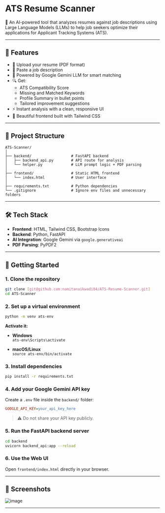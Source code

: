 

# ATS Resume Scanner

🚀 An AI-powered tool that analyzes resumes against job descriptions using Large Language Models (LLMs) to help job seekers optimize their applications for Applicant Tracking Systems (ATS).

---

## 🧠 Features

- 📄 Upload your resume (PDF format)
- 📝 Paste a job description
- 🤖 Powered by Google Gemini LLM for smart matching
- 🔍 Get:
  - ATS Compatibility Score
  - Missing and Matched Keywords
  - Profile Summary in bullet points
  - Tailored improvement suggestions
- ⚡ Instant analysis with a clean, responsive UI
- 🎨 Beautiful frontend built with Tailwind CSS

---

## 📁 Project Structure

```
ATS-Scanner/
│
├── backend/                  # FastAPI backend
│   ├── backend_api.py        # API route for analysis
│   └── helper.py             # LLM prompt logic + PDF parsing
│
├── frontend/                 # Static HTML frontend
│   └── index.html            # User interface
│
├── requirements.txt          # Python dependencies
└── .gitignore                # Ignore env files and unnecessary folders
```

---

## 🛠 Tech Stack

- **Frontend**: HTML, Tailwind CSS, Bootstrap Icons
- **Backend**: Python, FastAPI
- **AI Integration**: Google Gemini via `google.generativeai`
- **PDF Parsing**: PyPDF2

---

## 🚀 Getting Started

### 1. Clone the repository

```bash
git clone [git@github.com:namitanaikwadi04/ATS-Resume-Scanner.git]
cd ATS-Scanner
```

### 2. Set up a virtual environment

```bash
python -m venv ats-env
```

**Activate it:**

- **Windows**  
  `ats-env\Scripts\activate`

- **macOS/Linux**  
  `source ats-env/bin/activate`

### 3. Install dependencies

```bash
pip install -r requirements.txt
```

### 4. Add your Google Gemini API key

Create a `.env` file inside the `backend/` folder:

```ini
GOOGLE_API_KEY=your_api_key_here
```

> ⚠️ Do not share your API key publicly.

### 5. Run the FastAPI backend server

```bash
cd backend
uvicorn backend_api:app --reload
```

### 6. Use the Web UI

Open `frontend/index.html` directly in your browser.

---

## 📸 Screenshots

![image](https://github.com/user-attachments/assets/6ee23bfc-617e-43ec-af1f-5acf47b2c82a)



---

